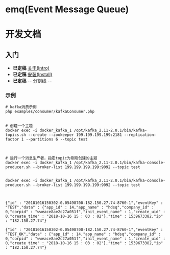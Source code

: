 # emq(Event Message Queue)


开发文档
===============================

入门
----
* **已定稿** [关于(Intro)](docs/md/0.0-INTRO.md)
* **已定稿** [安装(Install)](docs/md/1.0-INSTALL.md)
* **已定稿** -- 分割线 --



### 示例
```
# kafka消费示例
php examples/consumer/kafkaConsumer.php


# 创建一个主题
docker exec -i docker_kafka_1 /opt/kafka_2.11-2.0.1/bin/kafka-topics.sh --create --zookeeper 199.199.199.199:2181 --replication-factor 1 --partitions 6 --topic test



# 运行一个消息生产者，指定topic为刚刚创建的主题
docker exec -i docker_kafka_1 /opt/kafka_2.11-2.0.1/bin/kafka-console-producer.sh --broker-list 199.199.199.199:9092 --topic test


docker exec -i docker_kafka_1 /opt/kafka_2.11-2.0.1/bin/kafka-console-producer.sh --broker-list 199.199.199.199:9092 --topic test



{"id" : "20181016150302-0.05498700-182.150.27.74-8760-1","eventKey" : "TEST","data" : {"app_id" : 14,"app_name" : "hdsq","company_id" : 0,"corpid" : "wweace8ae2c27a051f","init_event_name" : 1,"create_uid" : 0,"create_time" : "2018-10-16 15 : 03 : 02"},"time" : 1539673382,"ip" : "182.150.27.74"}

{"id" : "20181016150302-0.05498700-182.150.27.74-8760-1","eventKey" : "TEST_OK","data" : {"app_id" : 14,"app_name" : "hdsq","company_id" : 0,"corpid" : "wweace8ae2c27a051f","init_event_name" : 1,"create_uid" : 0,"create_time" : "2018-10-16 15 : 03 : 02"},"time" : 1539673382,"ip" : "182.150.27.74"}
```
